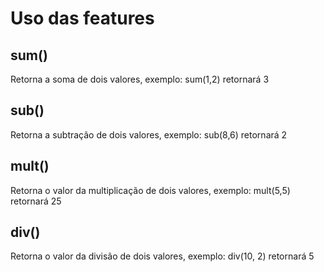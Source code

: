 # Uso das features

## sum()
Retorna a soma de dois valores, exemplo: 
sum(1,2) retornará 3

## sub()
Retorna a subtração de dois valores, exemplo:  sub(8,6) retornará 2

## mult()
Retorna o valor da multiplicação de dois valores, exemplo: mult(5,5) retornará 25

## div()
Retorna o valor da divisão de dois valores, exemplo: div(10, 2) retornará 5